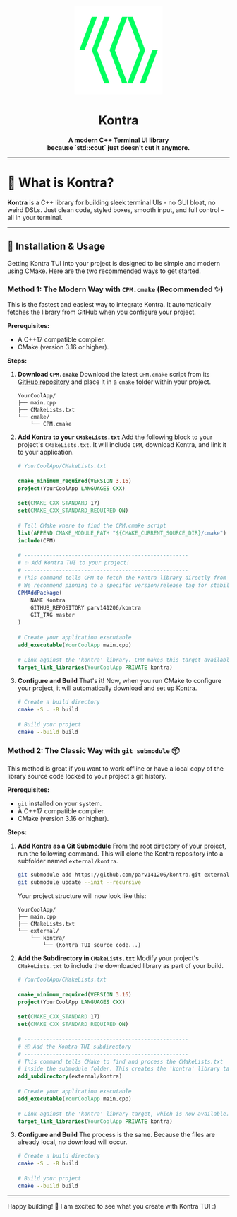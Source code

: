 ﻿﻿<p align="center">
  <img src="./docs/kontra_logo.svg" height="200">
</p>

<h1 align="center">Kontra</h1>
<p align="center"><b>A modern C++ Terminal UI library <br> because `std::cout` just doesn't cut it anymore.</b></p>

---

# 🚀 What is Kontra?

**Kontra** is a C++ library for building sleek terminal UIs - no GUI bloat, no weird DSLs.
Just clean code, styled boxes, smooth input, and full control - all in your terminal.

---

## 🚀 Installation & Usage

Getting Kontra TUI into your project is designed to be simple and modern using CMake. Here are the two recommended ways to get started.

### Method 1: The Modern Way with `CPM.cmake` (Recommended ✨)

This is the fastest and easiest way to integrate Kontra. It automatically fetches the library from GitHub when you configure your project.

**Prerequisites:**

- A C++17 compatible compiler.
- CMake (version 3.16 or higher).

**Steps:**

1.  **Download `CPM.cmake`**
    Download the latest `CPM.cmake` script from its [GitHub repository](https://github.com/cpm-cmake/CPM.cmake) and place it in a `cmake` folder within your project.

    ```
    YourCoolApp/
    ├── main.cpp
    ├── CMakeLists.txt
    └── cmake/
        └── CPM.cmake
    ```

2.  **Add Kontra to your `CMakeLists.txt`**
    Add the following block to your project's `CMakeLists.txt`. It will include `CPM`, download Kontra, and link it to your application.

    ```cmake
    # YourCoolApp/CMakeLists.txt

    cmake_minimum_required(VERSION 3.16)
    project(YourCoolApp LANGUAGES CXX)

    set(CMAKE_CXX_STANDARD 17)
    set(CMAKE_CXX_STANDARD_REQUIRED ON)

    # Tell CMake where to find the CPM.cmake script
    list(APPEND CMAKE_MODULE_PATH "${CMAKE_CURRENT_SOURCE_DIR}/cmake")
    include(CPM)

    # ----------------------------------------------------
    # ✨ Add Kontra TUI to your project!
    # ----------------------------------------------------
    # This command tells CPM to fetch the Kontra library directly from GitHub.
    # We recommend pinning to a specific version/release tag for stability.
    CPMAddPackage(
        NAME Kontra
        GITHUB_REPOSITORY parv141206/kontra
        GIT_TAG master
    )

    # Create your application executable
    add_executable(YourCoolApp main.cpp)

    # Link against the 'kontra' library. CPM makes this target available automatically!
    target_link_libraries(YourCoolApp PRIVATE kontra)
    ```

3.  **Configure and Build**
    That's it! Now, when you run CMake to configure your project, it will automatically download and set up Kontra.

    ```bash
    # Create a build directory
    cmake -S . -B build

    # Build your project
    cmake --build build
    ```

### Method 2: The Classic Way with `git submodule` 📦

This method is great if you want to work offline or have a local copy of the library source code locked to your project's git history.

**Prerequisites:**

- `git` installed on your system.
- A C++17 compatible compiler.
- CMake (version 3.16 or higher).

**Steps:**

1.  **Add Kontra as a Git Submodule**
    From the root directory of your project, run the following command. This will clone the Kontra repository into a subfolder named `external/kontra`.

    ```bash
    git submodule add https://github.com/parv141206/kontra.git external/kontra
    git submodule update --init --recursive
    ```

    Your project structure will now look like this:

    ```
    YourCoolApp/
    ├── main.cpp
    ├── CMakeLists.txt
    └── external/
        └── kontra/
            └── (Kontra TUI source code...)
    ```

2.  **Add the Subdirectory in `CMakeLists.txt`**
    Modify your project's `CMakeLists.txt` to include the downloaded library as part of your build.

    ```cmake
    # YourCoolApp/CMakeLists.txt

    cmake_minimum_required(VERSION 3.16)
    project(YourCoolApp LANGUAGES CXX)

    set(CMAKE_CXX_STANDARD 17)
    set(CMAKE_CXX_STANDARD_REQUIRED ON)

    # ----------------------------------------------------
    # 📦 Add the Kontra TUI subdirectory
    # ----------------------------------------------------
    # This command tells CMake to find and process the CMakeLists.txt
    # inside the submodule folder. This creates the 'kontra' library target.
    add_subdirectory(external/kontra)

    # Create your application executable
    add_executable(YourCoolApp main.cpp)

    # Link against the 'kontra' library target, which is now available.
    target_link_libraries(YourCoolApp PRIVATE kontra)
    ```

3.  **Configure and Build**
    The process is the same. Because the files are already local, no download will occur.

    ```bash
    # Create a build directory
    cmake -S . -B build

    # Build your project
    cmake --build build
    ```

---

Happy building! 💖 I am excited to see what you create with Kontra TUI :)
